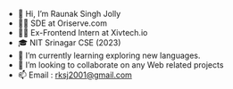 - 👋 Hi, I’m Raunak Singh Jolly
- 🧑‍💼 SDE at Oriserve.com
- 🧑‍💻 Ex-Frontend Intern at Xivtech.io
- 🎓 NIT Srinagar CSE (2023)
- 🌱 I’m currently learning exploring new languages.
- 💞️ I’m looking to collaborate on any Web related projects
- 📫 Email : rksj2001@gmail.com
